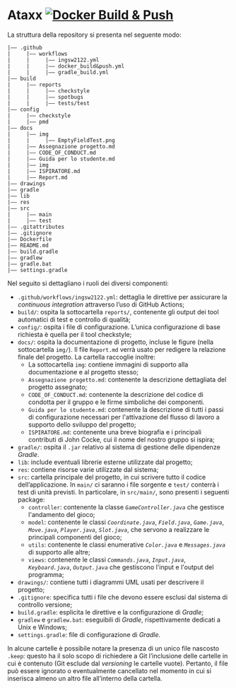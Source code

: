# Ataxx [![Docker Build & Push](https://github.com/softeng2324-inf-uniba/progetto-cocke/actions/workflows/docker_build&push.yml/badge.svg)](https://github.com/softeng2324-inf-uniba/progetto-cocke/actions/workflows/docker_build&push.yml)

La struttura della repository si presenta nel seguente modo:

```plaintext
|–– .github
|     |–– workflows
|     |     |–– ingsw2122.yml
|     |     |–– docker_build&push.yml
|     |     |–– gradle_build.yml
|–– build
|     |–– reports
|     |     |–– checkstyle
|     |     |–– spotbugs
|     |     |–– tests/test
|–– config
|     |–– checkstyle
|     |–– pmd
|–– docs
|     |–– img
|     |     |–– EmptyFieldTest.png
|     |–– Assegnazione progetto.md
|     |–– CODE_OF_CONDUCT.md
|     |–– Guida per lo studente.md
|     |–– img
|     |–– ISPIRATORE.md
|     |–– Report.md
|–– drawings
|–– gradle
|–– lib
|–– res
|–– src
|     |–– main
|     |–– test
|–– .gitattributes
|–– .gitignore
|–– Dockerfile
|–– README.md
|–– build.gradle
|–– gradlew
|–– gradle.bat
|–– settings.gradle
```

Nel seguito si dettagliano i ruoli dei diversi componenti:

- `.github/workflows/ingsw2122.yml`: dettaglia le direttive per assicurare la *continuous integration* attraverso l’uso di GitHub Actions;
- `build/`: ospita la sottocartella `reports/`, contenente gli output dei tool automatici di test e controllo di qualità;
- `config/`: ospita i file di configurazione. L’unica configurazione di base richiesta è quella per il tool checkstyle;
- `docs/`: ospita la documentazione di progetto, incluse le figure (nella sottocartella `img/`).
  Il file `Report.md` verrà usato per redigere la relazione finale del progetto.
  La cartella raccoglie inoltre:
  - La sottocartella `img`: contiene immagini di supporto alla documentazione e al progetto stesso;
  - `Assegnazione progetto.md`: contenente la descrizione dettagliata del progetto assegnato;
  - `CODE_OF_CONDUCT.md`: contenente la descrizione del codice di condotta per il gruppo e le firme simboliche dei componenti.
  - `Guida per lo studente.md`: contenente la descrizione di tutti i passi di configurazione necessari per l'attivazione del flusso di lavoro a supporto dello sviluppo del progetto;
  - `ISPIRATORE.md`: contenente una breve biografia e i principali contributi di John Cocke, cui il nome del nostro gruppo si ispira;
- `gradle/`: ospita il `.jar` relativo al sistema di gestione delle dipendenze *Gradle*.
- `lib`: include eventuali librerie esterne utilizzate dal progetto;
- `res`: contiene risorse varie utilizzate dal sistema;
- `src`: cartella principale del progetto, in cui scrivere tutto il codice dell’applicazione. In `main/` ci saranno i file sorgente e `test/` conterrà i test di unità previsti.
  In particolare, in `src/main/`, sono presenti i seguenti package:
  - `controller`: contenente la classe _`GameController.java`_ che gestisce l'andamento del gioco; 
  - `model`: contenente le classi _`Coordinate.java`_, _`Field.java`_, _`Game.java`_, _`Move.java`_, _`Player.java`_, _`Slot.java`_, che servono a realizzare le principali componenti del gioco;
  - `utils`: contenente le classi enumerative _`Color.java`_ e _`Messages.java`_ di supporto alle altre;
  - `views`: contenente le classi _`Commands.java`_, _`Input.java`_, _`Keyboard.java`_, _`Output.java`_ che gestiscono l'input e l'output del programma;
- `drawings/`: contiene tutti i diagrammi UML usati per descrivere il progetto;
- `.gitignore`: specifica tutti i file che devono essere esclusi dal sistema di controllo versione;
- `build.gradle`: esplicita le direttive e la configurazione di *Gradle*;
- `gradlew` e `gradlew.bat`: eseguibili di *Gradle*, rispettivamente dedicati a Unix e Windows;
- `settings.gradle`: file di configurazione di *Gradle*.

In alcune cartelle è possibile notare la presenza di un unico file nascosto `.keep`: questo ha il solo scopo di richiedere a Git l’inclusione delle cartelle in cui è contenuto (Git esclude dal *versioning* le cartelle vuote). Pertanto, il file può essere ignorato o eventualmente cancellato nel momento in cui si inserisca almeno un altro file all’interno della cartella.
